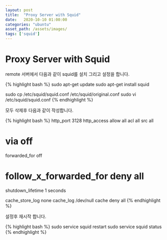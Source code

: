 ```yaml
---
layout: post
title:  "Proxy Server with Squid"
date:   2020-10-10 01:00:00
categories: "ubuntu"
asset_path: /assets/images/
tags: ['squid']
---
```


# Proxy Server with Squid

remote 서버에서 다음과 같이 squid를 설치 그리고 설정을 합니다.

{% highlight bash %}
sudo apt-get update
sudo apt-get install squid

sudo cp  /etc/squid/squid.conf /etc/squid/original.conf
sudo vi /etc/squid/squid.conf
{% endhighlight %}

모두 삭제후 다음과 같이 작성합니다. 

{% highlight bash %}
http_port 3128
http_access allow all
acl all src all

# via off
forwarded_for off
# follow_x_forwarded_for deny all

shutdown_lifetime 1 seconds

cache_store_log none
cache_log /dev/null
cache deny all
{% endhighlight %}

설정후 재시작 합니다.

{% highlight bash %}
sudo service squid restart
sudo service squid status
{% endhighlight %}

